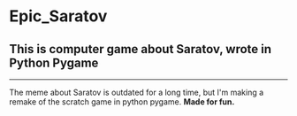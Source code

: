 # Epic_Saratov
## This is computer game about Saratov, wrote in Python Pygame
______
The meme about Saratov is outdated for a long time, but I'm making a remake of the scratch game in python pygame.
**Made for fun.**
